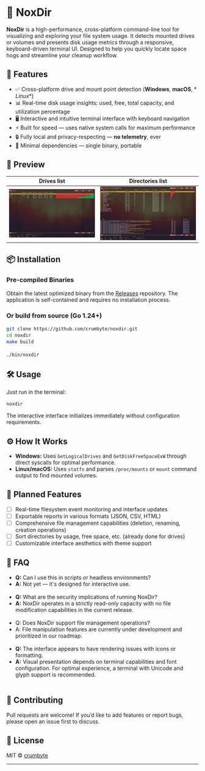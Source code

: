 # 🧹 NoxDir

**NoxDir** is a high-performance, cross-platform command-line tool for
visualizing and exploring your file system usage. It detects mounted drives or
volumes and presents disk usage metrics through a responsive, keyboard-driven
terminal UI. Designed to help you quickly locate space hogs and streamline your
cleanup workflow.

## 🚀 Features

- ✅ Cross-platform drive and mount point detection (**Windows**, **macOS**, *
  *Linux**)
- 📊 Real-time disk usage insights: used, free, total capacity, and utilization
  percentage
- 🖥️ Interactive and intuitive terminal interface with keyboard navigation
- ⚡ Built for speed — uses native system calls for maximum performance
- 🔒 Fully local and privacy-respecting — **no telemetry**, ever
- 🧰 Minimal dependencies — single binary, portable

## 📸 Preview

Drives list             |  Directories list
:-------------------------:|:-------------------------:
![The San Juan Mountains are beautiful!](/img/drives.png "drives list")  |  ![The San Juan Mountains are beautiful!](/img/dirs.png "directories list")

## 📦 Installation

### Pre-compiled Binaries

Obtain the latest optimized binary from
the [Releases](https://github.com/crumbyte/noxdir/releases) repository. The
application is self-contained and requires no installation process.

### Or build from source (Go 1.24+)

```bash
git clone https://github.com/crumbyte/noxdir.git
cd noxdir
make build

./bin/noxdir
```

## 🛠 Usage

Just run in the terminal:

```bash
noxdir
```

The interactive interface initializes immediately without configuration requirements.

## ⚙️ How It Works

- **Windows:** Uses `GetLogicalDrives` and `GetDiskFreeSpaceExW` through direct
  syscalls for optimal performance.
- **Linux/macOS:** Uses `statfs` and parses `/proc/mounts` or `mount` command
  output to find mounted volumes.

## 🧩 Planned Features

- [ ] Real-time filesystem event monitoring and interface updates
- [ ] Exportable reports in various formats (JSON, CSV, HTML)
- [ ] Comprehensive file management capabilities (deletion, renaming, creation operations)
- [ ] Sort directories by usage, free space, etc. (already done for
  drives)
- [ ] Customizable interface aesthetics with theme support

## 🙋 FAQ

- **Q:** Can I use this in scripts or headless environments?
- **A:** Not yet — it's designed for interactive use.
  <br><br>
- **Q:** What are the security implications of running NoxDir?
- **A:** NoxDir operates in a strictly read-only capacity with no file
  modification capabilities in the current release.
  <br><br>
- Q: Does NoxDir support file management operations?
- A: File manipulation features are currently under development and prioritized
  in our roadmap.
  <br><br>
- **Q:** The interface appears to have rendering issues with icons or
  formatting.
- **A:** Visual presentation depends on terminal capabilities and font
  configuration. For optimal experience, a terminal with Unicode and glyph
  support is recommended.
  <br><br>

## 🧪 Contributing

Pull requests are welcome! If you’d like to add features or report bugs, please
open an issue first to discuss.

## 📝 License

MIT © [crumbyte](https://github.com/crumbyte)

---
